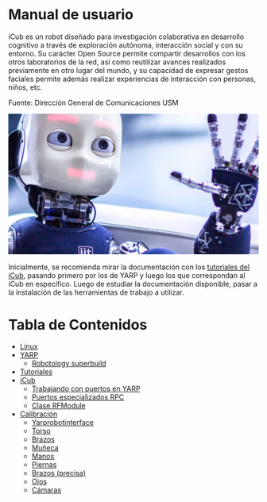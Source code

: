 Manual de usuario
==========================
iCub es un robot diseñado para investigación colaborativa en desarrollo cognitivo a través de exploración autónoma, interacción social y con su entorno. Su carácter Open Source permite compartir desarrollos con los otros laboratorios de la red, así como reutilizar avances realizados previamente en otro lugar del mundo, y su capacidad de expresar gestos faciales permite además realizar experiencias de interacción con personas, niños, etc.

Fuente: Dirección General de Comunicaciones USM

<p align="center">
  <img src="/img/icub.jpg"/>
</p>

Inicialmente, se recomienda mirar la documentación con los [tutoriales del iCub](#iCub), pasando primero por los de YARP y luego los que correspondan al iCub en específico. Luego de estudiar la documentación disponible, pasar a la instalación de las herramientas de trabajo a utilizar.


Tabla de Contenidos
=================
  * [Linux](./assets/Linux.md)
  * [YARP](./assets/Yarp.md)
  	* [Robotology superbuild](#robotology-superbuild)
  * [Tutoriales](./assets/Tutoriales.md)
  * [iCub](./assets/iCub.md)
  	* [Trabajando con puertos en YARP](#Trabajando-con-puertos-en-Yarp)
  	* [Puertos especializados RPC](#puertos-especializados-rpc)
  	* [Clase RFModule](#Clase-RFModule)
  * [Calibración](./assets/Calibracion.md)
  	* [Yarprobotinterface](#robotinterface)
  	* [Torso](#calib-torso)
  	* [Brazos](#calib-brazos)
  	* [Muñeca](#calib-muñeca)
  	* [Manos](#calib-manos)
  	* [Piernas](#calib-piernas)
  	* [Brazos (precisa)](#calib-brazosp)
  	* [Ojos](#calib-ojos)
  	* [Cámaras](#calib-camaras)








